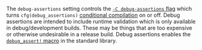 The `debug-assertions` setting controls the [`-C debug-assertions` flag](https://doc.rust-lang.org/rustc/codegen-options/index.html#debug-assertions) which
turns `cfg(debug_assertions)` [conditional compilation](https://doc.rust-lang.org/reference/conditional-compilation.html#debug_assertions) on or off. Debug
assertions are intended to include runtime validation which is only available
in debug/development builds. These may be things that are too expensive or
otherwise undesirable in a release build. Debug assertions enables the
[`debug_assert!` macro](https://doc.rust-lang.org/std/macro.debug_assert.html) in the standard library.